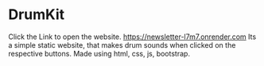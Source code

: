 # DrumKit
Click the Link to open the website. https://newsletter-l7m7.onrender.com
Its a simple static website, that makes drum sounds when clicked on the respective buttons.
Made using html, css, js, bootstrap.
